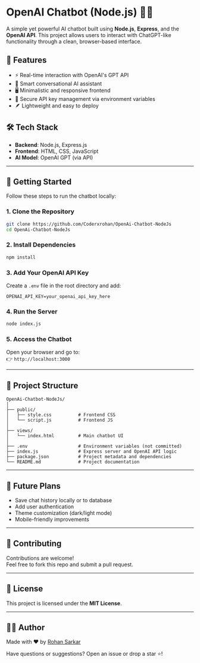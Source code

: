 # OpenAI Chatbot (Node.js) 🤖💬

A simple yet powerful AI chatbot built using **Node.js**, **Express**, and the **OpenAI API**. This project allows users to interact with ChatGPT-like functionality through a clean, browser-based interface.

## 🚀 Features

- ⚡ Real-time interaction with OpenAI's GPT API  
- 🧠 Smart conversational AI assistant  
- 🖥️ Minimalistic and responsive frontend  
- 🔐 Secure API key management via environment variables  
- 🪶 Lightweight and easy to deploy

## 🛠️ Tech Stack

- **Backend**: Node.js, Express.js  
- **Frontend**: HTML, CSS, JavaScript  
- **AI Model**: OpenAI GPT (via API)

---

## 🧪 Getting Started

Follow these steps to run the chatbot locally:

### 1. Clone the Repository

```bash
git clone https://github.com/Coderxrohan/OpenAi-Chatbot-NodeJs
cd OpenAi-Chatbot-NodeJs
```

### 2. Install Dependencies

```bash
npm install
```

### 3. Add Your OpenAI API Key

Create a `.env` file in the root directory and add:

```
OPENAI_API_KEY=your_openai_api_key_here
```

### 4. Run the Server

```bash
node index.js
```

### 5. Access the Chatbot

Open your browser and go to:  
👉 `http://localhost:3000`

---

## 📁 Project Structure

```
OpenAi-Chatbot-NodeJs/
│
├── public/
│   ├── style.css          # Frontend CSS
│   └── script.js          # Frontend JS
│
├── views/
│   └── index.html         # Main chatbot UI
│
├── .env                   # Environment variables (not committed)
├── index.js               # Express server and OpenAI API logic
├── package.json           # Project metadata and dependencies
└── README.md              # Project documentation
```

---

## 🧠 Future Plans

- Save chat history locally or to database  
- Add user authentication  
- Theme customization (dark/light mode)  
- Mobile-friendly improvements

---

## 🤝 Contributing

Contributions are welcome!  
Feel free to fork this repo and submit a pull request.

---

## 📜 License

This project is licensed under the **MIT License**.

---

## 🙋‍♂️ Author

Made with ❤️ by [Rohan Sarkar](https://github.com/Coderxrohan)

Have questions or suggestions? Open an issue or drop a star ⭐!
